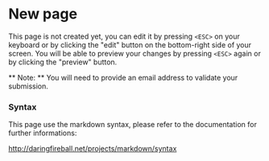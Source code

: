 # New page

This page is not created yet, you can edit it by pressing ```<ESC>``` on your keyboard or by clicking the "edit" button on the bottom-right side of your screen. You will be able to preview your changes by pressing ```<ESC>``` again or by clicking the "preview" button.

** Note: ** You will need to provide an email address to validate your submission.

### Syntax

This page use the markdown syntax, please refer to the documentation for further informations:

http://daringfireball.net/projects/markdown/syntax
